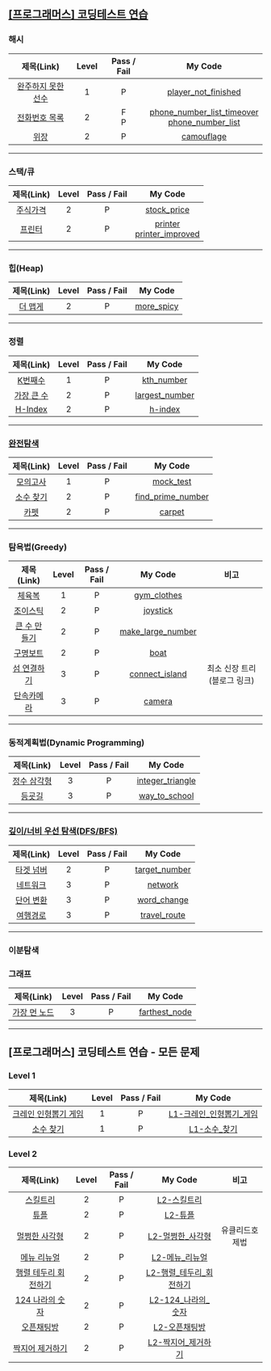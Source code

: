 ## [[프로그래머스] 코딩테스트 연습](https://programmers.co.kr/learn/challenges)

### 해시

| 제목(Link) | Level | Pass / Fail | My Code
:-:|:-:|:-:|:-:|
[완주하지 못한 선수](https://programmers.co.kr/learn/courses/30/lessons/42576) | 1 | P | [player_not_finished](hash/player_not_finished.java)
[전화번호 목록](https://programmers.co.kr/learn/courses/30/lessons/42577) | 2 | F<br>P | [phone_number_list_timeover](hash/phone_number_list_timeover.java)<br>[phone_number_list](hash/phone_number_list.java)
[위장](https://programmers.co.kr/learn/courses/30/lessons/42578) | 2 | P | [camouflage](hash/camouflage.java)

---

### 스택/큐
| 제목(Link) | Level | Pass / Fail | My Code
:-:|:-:|:-:|:-:|
[주식가격](https://programmers.co.kr/learn/courses/30/lessons/42584) | 2 | P | [stock_price](stack_queue/stock_price.java)
[프린터](https://programmers.co.kr/learn/courses/30/lessons/42587) | 2 | P | [printer](stack_queue/printer.java)<br>[printer_improved](stack_queue/printer_improved.java)

---

### 힙(Heap)
| 제목(Link) | Level | Pass / Fail | My Code
:-:|:-:|:-:|:-:|
[더 맵게](https://programmers.co.kr/learn/courses/30/lessons/42626) | 2 | P | [more_spicy](heap/more_spicy.java)


---

### 정렬

| 제목(Link) | Level | Pass / Fail | My Code
:-:|:-:|:-:|:-:|
[K번째수](https://programmers.co.kr/learn/courses/30/lessons/42748) | 1 | P | [kth_number](sort/kth_number.java)
[가장 큰 수](https://programmers.co.kr/learn/courses/30/lessons/42746) | 2 | P | [largest_number](sort/largest_number.java)
[H-Index](https://programmers.co.kr/learn/courses/30/lessons/42747) | 2 | P | [h-index](sort/h-index.java)

---

### [완전탐색](https://programmers.co.kr/learn/courses/30/parts/12230)

| 제목(Link) | Level | Pass / Fail | My Code
:-:|:-:|:-:|:-:|
[모의고사](https://programmers.co.kr/learn/courses/30/lessons/42840) | 1 | P | [mock_test](brute_force/mock_test.java)
[소수 찾기](https://programmers.co.kr/learn/courses/30/lessons/42839) | 2 | P | [find_prime_number](brute_force/find_prime_number.java)
[카펫](https://programmers.co.kr/learn/courses/30/lessons/42842) | 2 | P | [carpet](brute_force/carpet.java)

---

### 탐욕법(Greedy)
| 제목(Link) | Level | Pass / Fail | My Code | 비고
:-:|:-:|:-:|:-:|:-:
[체육복](https://programmers.co.kr/learn/courses/30/lessons/42862) | 1 | P | [gym_clothes](greedy/gym_clothes.java)
[조이스틱](https://programmers.co.kr/learn/courses/30/lessons/42860) | 2 | P | [joystick](greedy/joystick.java)
[큰 수 만들기](https://programmers.co.kr/learn/courses/30/lessons/42883) | 2 | P | [make_large_number](greedy/make_large_number.java)
[구명보트](https://programmers.co.kr/learn/courses/30/lessons/42885) | 2 | P | [boat](greedy/boat.java)
[섬 연결하기](https://programmers.co.kr/learn/courses/30/lessons/42861) | 3 | P | [connect_island](greedy/connect_island.java)|최소 신장 트리(블로그 링크)
[단속카메라](https://programmers.co.kr/learn/courses/30/lessons/42884) | 3 | P | [camera](greedy/camera.java)


---

### 동적계획법(Dynamic Programming)
| 제목(Link) | Level | Pass / Fail | My Code
:-:|:-:|:-:|:-:|
[정수 삼각형](https://programmers.co.kr/learn/courses/30/lessons/43105) | 3 | P | [integer_triangle](dp/integer_triangle.java)
[등굣길](https://programmers.co.kr/learn/courses/30/lessons/42898) | 3 | P | [way_to_school](dp/way_to_school.java)

---

### [깊이/너비 우선 탐색(DFS/BFS)](https://programmers.co.kr/learn/courses/30/parts/12421)

| 제목(Link) | Level | Pass / Fail | My Code
:-:|:-:|:-:|:-:|
[타겟 넘버](https://programmers.co.kr/learn/courses/30/lessons/43165) | 2 | P | [target_number](dfs_bfs/target_number.java)
[네트워크](https://programmers.co.kr/learn/courses/30/lessons/43162) | 3 | P | [network](dfs_bfs/network.java)
[단어 변환](https://programmers.co.kr/learn/courses/30/lessons/43163) | 3 | P | [word_change](dfs_bfs/word_change.java)
[여행경로](https://programmers.co.kr/learn/courses/30/lessons/43164) | 3 | P |[travel_route](dfs_bfs/travel_route.java)

---

### 이분탐색

### 그래프

| 제목(Link) | Level | Pass / Fail | My Code
:-:|:-:|:-:|:-:|
[가장 먼 노드](https://programmers.co.kr/learn/courses/30/lessons/49189) | 3 | P | [farthest_node](graph/farthest_node.java)

---


## [프로그래머스] 코딩테스트 연습 - 모든 문제

### Level 1

| 제목(Link) | Level | Pass / Fail | My Code | 
:-:|:-:|:-:|:-:|
[크레인 인형뽑기 게임](https://programmers.co.kr/learn/courses/30/lessons/64061) | 1 | P | [L1-크레인_인형뽑기_게임](all/2019_kakao_winter_internship/L1-크레인_인형뽑기_게임.java)
[소수 찾기](https://programmers.co.kr/learn/courses/30/lessons/12921) | 1 | P | [L1-소수_찾기](all/exercise/L1-소수_찾기.java)

### Level 2

| 제목(Link) | Level | Pass / Fail | My Code | 비고 |
:-:|:-:|:-:|:-:|:-:|
[스킬트리](https://programmers.co.kr/learn/courses/30/lessons/49993) | 2 | P | [L2-스킬트리](all/summer_winter_coding(~2018)/L2-스킬트리.java)
[튜플](https://programmers.co.kr/learn/courses/30/lessons/64065) | 2 | P | [L2-튜플](all/2019_kakao_winter_internship/L2-튜플.java)
[멀쩡한 사각형](https://programmers.co.kr/learn/courses/30/lessons/62048) | 2 | P | [L2-멀쩡한_사각형](all/2019_kakao_winter_internship/L2-멀쩡한_사각형.java) | 유클리드호제법
[메뉴 리뉴얼](https://programmers.co.kr/learn/courses/30/lessons/72411) | 2 | P | [L2-메뉴_리뉴얼](all/2021_kakao_blind_recruitment/L2-메뉴_리뉴얼.java) 
[행렬 테두리 회전하기](https://programmers.co.kr/learn/courses/30/lessons/77485) | 2 | P | [L2-행렬_테두리_회전하기](all/2021_dev_matching_1/L2-행렬_테두리_회전하기.java)
[124 나라의 숫자](https://programmers.co.kr/learn/courses/30/lessons/12899) | 2 | P | [L2-124_나라의_숫자](all/exercise/L2-124_나라의_숫자.java)
[오픈채팅방](https://programmers.co.kr/learn/courses/30/lessons/12899) | 2 | P | [L2-오픈채팅방](all/2019_kakao_blind_recruitment/L2-오픈채팅방.java)
[짝지어 제거하기](https://programmers.co.kr/learn/courses/30/lessons/12899) | 2 | P | [L2-짝지어_제거하기](all/2017_tipstown/L2-짝지어_제거하기.java)
